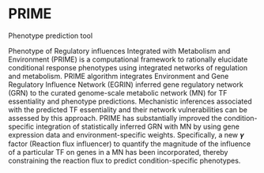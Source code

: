 # PRIME
Phenotype prediction tool

Phenotype of Regulatory influences Integrated with Metabolism and Environment (PRIME) is a computational framework to rationally elucidate conditional response phenotypes using integrated networks of regulation and metabolism. PRIME algorithm integrates Environment and Gene Regulatory Influence Network (EGRIN) inferred gene regulatory network (GRN) to the curated genome-scale metabolic network (MN) for TF essentiality and phenotype predictions. Mechanistic inferences associated with the predicted TF essentiality and their network vulnerabilities can be assessed by this approach. PRIME has substantially improved the condition-specific integration of statistically inferred GRN with MN by using gene expression data and environment-specific weights. Specifically, a new 𝜸 factor (Reaction flux influencer) to quantify the magnitude of the influence of a particular TF on genes in a MN has been incorporated, thereby constraining the reaction flux to predict condition-specific phenotypes. 
